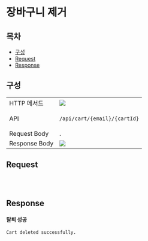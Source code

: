 # 장바구니 제거

## 목차

- [구성](#구성)
- [Request](#request)
- [Response](#response)

## 구성

<table>
<tr>
  <td>HTTP 메서드</td>
  <td>
    <img src="https://img.shields.io/badge/DELETE-red">
  </td>
</tr>
<tr>
  <td>API</td>
  <td>

  `/api/cart/{email}/{cartId}`

  </td>
</tr>
<tr>
  <td>Request Body</td>
  <td>
    .
  </td>
</tr>
<tr>
  <td>Response Body</td>
  <td>
    <img src="https://img.shields.io/badge/string-grey">
  </td>
</tr>
</table>

## Request

```json

```

<br/>

## Response

#### 탈퇴 성공

```
Cart deleted successfully.
```

<br/>

